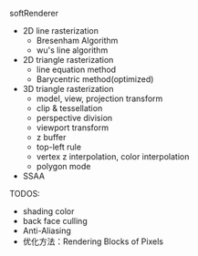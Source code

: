 softRenderer

* 2D line rasterization
  * Bresenham Algorithm
  * wu's line algorithm
* 2D triangle rasterization
  * line equation method
  * Barycentric method(optimized)
* 3D triangle rasterization
  * model, view, projection transform
  * clip & tessellation
  * perspective division
  * viewport transform
  * z buffer
  * top-left rule
  * vertex z interpolation, color interpolation
  * polygon mode
* SSAA

TODOS:
* shading color
* back face culling
* Anti-Aliasing
* 优化方法：Rendering Blocks of Pixels
